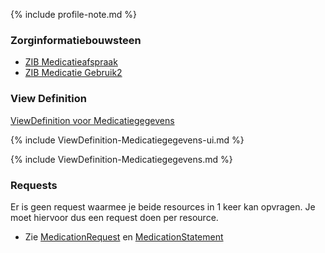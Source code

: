 {% include profile-note.md %}

### Zorginformatiebouwsteen

* [ZIB Medicatieafspraak](StructureDefinition-MedicationRequest.html#zorginformatiebouwsteen)
* [ZIB Medicatie Gebruik2](StructureDefinition-MedicationStatement.html#zorginformatiebouwsteen) 

### View Definition

[ViewDefinition voor Medicatiegegevens](ViewDefinition-Medicatiegegevens.json)

{% include ViewDefinition-Medicatiegegevens-ui.md %}

{% include ViewDefinition-Medicatiegegevens.md %}

### Requests

Er is geen request waarmee je beide resources in 1 keer kan opvragen. Je moet hiervoor dus een request doen per resource.

* Zie [MedicationRequest](StructureDefinition-MedicationRequest.html#request) en [MedicationStatement](StructureDefinition-MedicationStatement.html#request)